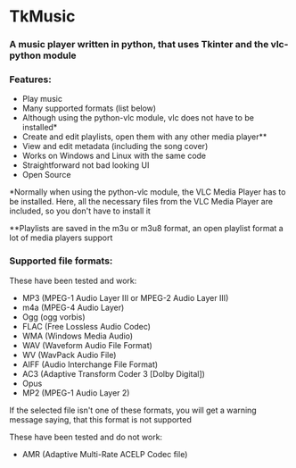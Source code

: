 # TkMusic
### A music player written in python, that uses Tkinter and the vlc-python module



### Features:
- Play music
- Many supported formats (list below)
- Although using the python-vlc module, vlc does not have to be installed*
- Create and edit playlists, open them with any other media player**
- View and edit metadata (including the song cover)
- Works on Windows and Linux with the same code
- Straightforward not bad looking UI
- Open Source

*Normally when using the python-vlc module, the VLC Media Player has to be installed. Here, all the necessary files from the VLC Media Player are included, so you don't have to install it

**Playlists are saved in the m3u or m3u8 format, an open playlist format a lot of media players support



### Supported file formats:
These have been tested and work:
- MP3		(MPEG-1 Audio Layer III or MPEG-2 Audio Layer III)
- m4a		(MPEG-4 Audio Layer)
- Ogg		(ogg vorbis)
- FLAC	(Free Lossless Audio Codec)
- WMA		(Windows Media Audio)
- WAV		(Waveform Audio File Format)
- WV		(WavPack Audio File)
- AIFF	(Audio Interchange File Format)
- AC3		(Adaptive Transform Coder 3 [Dolby Digital])
- Opus
- MP2		(MPEG-1 Audio Layer 2)

If the selected file isn't one of these formats, you will get a warning message saying, that this format is not supported

These have been tested and do not work:
- AMR  (Adaptive Multi-Rate ACELP Codec file)
